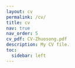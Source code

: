 ```yaml
---
layout: cv
permalink: /cv/
title: cv
nav: true
nav_order: 5
cv_pdf: CV-Zhuosong.pdf
description: My CV file.
toc:
  sidebar: left
---
```

